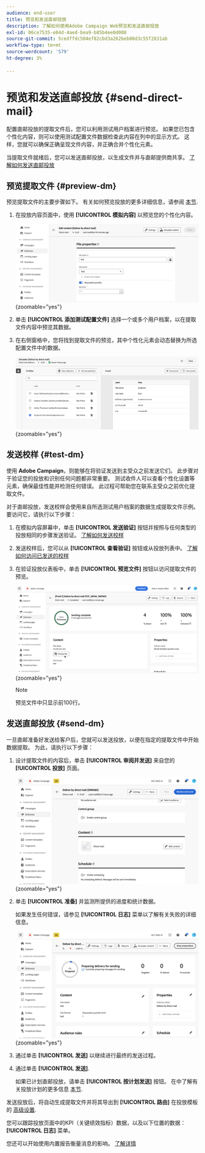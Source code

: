 ```yaml
---
audience: end-user
title: 预览和发送直邮投放
description: 了解如何使用Adobe Campaign Web预览和发送直邮投放
exl-id: 06ce7535-e84d-4aed-bea9-b85b4ee0d008
source-git-commit: 5cedffdc504ef82cbd3a262beb80d3c55f2831ab
workflow-type: tm+mt
source-wordcount: '579'
ht-degree: 3%

---
```


# 预览和发送直邮投放 {#send-direct-mail}

配置直邮投放的提取文件后，您可以利用测试用户档案进行预览。 如果您已包含个性化内容，则可以使用测试配置文件数据检查此内容在列中的显示方式。 这样，您就可以确保正确呈现文件内容，并正确合并个性化元素。

当提取文件就绪后，您可以发送直邮投放，以生成文件并与直邮提供商共享。 [了解如何发送直邮投放](#dm-send)

## 预览提取文件 {#preview-dm}

预览提取文件的主要步骤如下。 有关如何预览投放的更多详细信息，请参阅 [本节](../preview-test/preview-content.md).

1. 在投放内容页面中，使用 **[!UICONTROL 模拟内容]** 以预览您的个性化内容。

   ![](assets/dm-simulate.png){zoomable=&quot;yes&quot;}

1. 单击 **[!UICONTROL 添加测试配置文件]** 选择一个或多个用户档案，以在提取文件内容中预览其数据。

1. 在右侧窗格中，您将找到提取文件的预览，其中个性化元素会动态替换为所选配置文件中的数据。

   ![](assets/dm-preview-right.png){zoomable=&quot;yes&quot;}

## 发送校样 {#test-dm}

使用 **Adobe Campaign**，则能够在将验证发送到主受众之前发送它们。 此步骤对于验证您的投放和识别任何问题都非常重要。 测试收件人可以查看个性化设置等元素，确保最佳性能并检测任何错误。 此过程可帮助您在联系主受众之前优化提取文件。

对于直邮投放，发送校样会使用来自所选测试用户档案的数据生成提取文件示例。 要访问它，请执行以下步骤：

1. 在模拟内容屏幕中，单击 **[!UICONTROL 发送验证]** 按钮并按照与任何类型的投放相同的步骤发送验证。 [了解如何发送校样](../preview-test/test-deliveries.md)

1. 发送校样后，您可以从 **[!UICONTROL 查看验证]** 按钮或从投放列表中。 [了解如何访问已发送的校样](../preview-test/test-deliveries.md#access-test-deliveries)

1. 在验证投放仪表板中，单击 **[!UICONTROL 预览文件]** 按钮以访问提取文件的预览。

   ![](assets/dm-proof.png){zoomable=&quot;yes&quot;}

   >[!NOTE]
   >
   >预览文件中只显示前100行。

## 发送直邮投放 {#send-dm}

一旦直邮准备好发送给客户后，您就可以发送投放，以便在指定的提取文件中开始数据提取。 为此，请执行以下步骤：

1. 设计提取文件的内容后，单击 **[!UICONTROL 审阅并发送]** 来自您的 **[!UICONTROL 投放]** 页面。

   ![](assets/dm-review-send.png){zoomable=&quot;yes&quot;}

1. 单击 **[!UICONTROL 准备]** 并监测所提供的进度和统计数据。

   如果发生任何错误，请参见 **[!UICONTROL 日志]** 菜单以了解有关失败的详细信息。

   ![](assets/dm-prepare.png){zoomable=&quot;yes&quot;}

1. 通过单击 **[!UICONTROL 发送]** 以继续进行最终的发送过程。

1. 通过单击 **[!UICONTROL 发送]**.

   如果已计划直邮投放，请单击 **[!UICONTROL 按计划发送]** 按钮。 在中了解有关投放计划的更多信息 [本节](../msg/gs-messages.md#schedule-the-delivery-sending).

发送投放后，将自动生成提取文件并将其导出到 **[!UICONTROL 路由]** 在投放模板的 [高级设置](../advanced-settings/delivery-settings.md).

您可以跟踪投放页面中的KPI（关键绩效指标）数据，以及以下位置的数据： **[!UICONTROL 日志]** 菜单。

您还可以开始使用内置报告衡量消息的影响。 [了解详情](../reporting/direct-mail.md)

